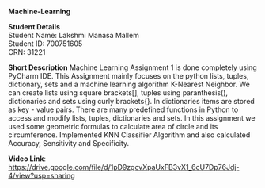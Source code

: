 **Machine-Learning**

**Student Details**<br />
Student Name: Lakshmi Manasa Mallem <br />
Student  ID: 700751605 <br />
CRN: 31221 <br />

**Short Description**
Machine Learning Assignment 1 is done completely using PyCharm IDE. This Assignment mainly focuses on the python lists, tuples, dictionary, sets and a machine learning algorithm K-Nearest Neighbor. We can create lists using square brackets[], tuples using paranthesis(), dictionaries and sets using curly brackets{}. In dictionaries items are stored as key - value pairs. There are many predefined functions in Python to access and modify lists, tuples, dictionaries and sets. In this assignment we used some geometric formulas to calculate area of circle and its circumference. Implemented KNN Classifier Algorithm and also calculated Accuracy, Sensitivity and Specificity.

 **Video Link**: https://drive.google.com/file/d/1pD9zgcvXpaUxFB3vX1_6cU7Dp76Jdj-4/view?usp=sharing

